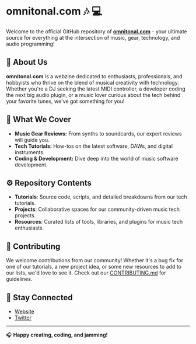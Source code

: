 # omnitonal.com :notes: :computer:

Welcome to the official GitHub repository of [**omnitonal.com**](http://www.omnitonal.com) - your ultimate source for everything at the intersection of music, gear, technology, and audio programming!

## :musical_score: About Us

**omnitonal.com** is a webzine dedicated to enthusiasts, professionals, and hobbyists who thrive on the blend of musical creativity with technology. Whether you're a DJ seeking the latest MIDI controller, a developer coding the next big audio plugin, or a music lover curious about the tech behind your favorite tunes, we've got something for you!

## :guitar: What We Cover

- **Music Gear Reviews:** From synths to soundcards, our expert reviews will guide you.
- **Tech Tutorials:** How-tos on the latest software, DAWs, and digital instruments.
- **Coding & Development:** Dive deep into the world of music software development.

## :gear: Repository Contents

- **Tutorials**: Source code, scripts, and detailed breakdowns from our tech tutorials.
- **Projects**: Collaborative spaces for our community-driven music tech projects.
- **Resources**: Curated lists of tools, libraries, and plugins for music tech enthusiasts.

## :microphone: Contributing

We welcome contributions from our community! Whether it's a bug fix for one of our tutorials, a new project idea, or some new resources to add to our lists, we'd love to see it. Check out our [CONTRIBUTING.md](path_to_contributing_guide) for guidelines.

## :loudspeaker: Stay Connected

- [Website](https://omnitonal.com)
- [Twitter](flipboard.com/@Omnitonal/)

---

:headphones: **Happy creating, coding, and jamming!**

<!---
omnitonal/omnitonal is a ✨ special ✨ repository because its `README.md` (this file) appears on your GitHub profile.
You can click the Preview link to take a look at your changes.
--->

